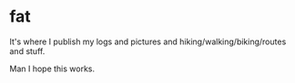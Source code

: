 # fat
It's where I publish my logs and pictures and hiking/walking/biking/routes and stuff.

Man I hope this works.
